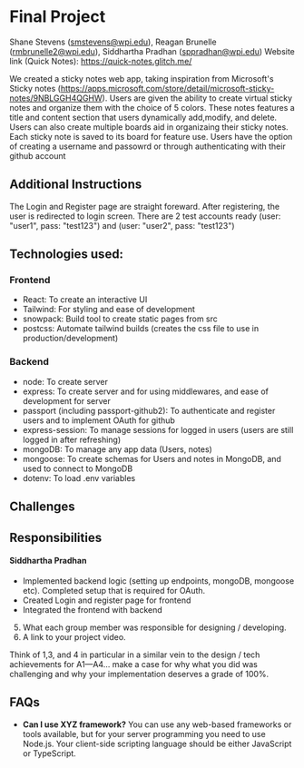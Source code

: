 # Final Project

Shane Stevens (smstevens@wpi.edu), Reagan Brunelle (rmbrunelle2@wpi.edu), Siddhartha Pradhan (sppradhan@wpi.edu)
Website link (Quick Notes): https://quick-notes.glitch.me/

We created a sticky notes web app, taking inspiration from Microsoft's Sticky notes (https://apps.microsoft.com/store/detail/microsoft-sticky-notes/9NBLGGH4QGHW). Users are given the ability to create virtual sticky notes and organize them with the choice of 5 colors. These notes features a title and content section that users dynamically add,modify, and delete. Users can also create multiple boards aid in organizaing their sticky notes. Each sticky note is saved to its board for feature use. Users have the option of creating a username and passowrd or through authenticating with their github account

## Additional Instructions
The Login and Register page are straight foreward. After registering, the user is redirected to login screen. There are 2 test accounts ready (user: "user1", pass: "test123") and (user: "user2", pass: "test123")

## Technologies used:
### Frontend
- React: To create an interactive UI
- Tailwind: For styling and ease of development
- snowpack: Build tool to create static pages from src
- postcss: Automate tailwind builds (creates the css file to use in production/development)
### Backend
- node: To create server
- express: To create server and for using middlewares, and ease of development for server
- passport (including passport-github2): To authenticate and register users and to implement OAuth for github
- express-session: To manage sessions for logged in users (users are still logged in after refreshing)
- mongoDB: To manage any app data (Users, notes)
- mongoose: To create schemas for Users and notes in MongoDB, and used to connect to MongoDB
- dotenv: To load .env variables

## Challenges

## Responsibilities
#### Siddhartha Pradhan
- Implemented backend logic (setting up endpoints, mongoDB, mongoose etc). Completed setup that is required for OAuth.
- Created Login and register page for frontend
- Integrated the frontend with backend
5. What each group member was responsible for designing / developing.
6. A link to your project video.

Think of 1,3, and 4 in particular in a similar vein to the design / tech achievements for A1—A4… make a case for why what you did was challenging and why your implementation deserves a grade of 100%.

## FAQs

- **Can I use XYZ framework?** You can use any web-based frameworks or tools available, but for your server programming you need to use Node.js. Your client-side scripting language should be either JavaScript or TypeScript.
